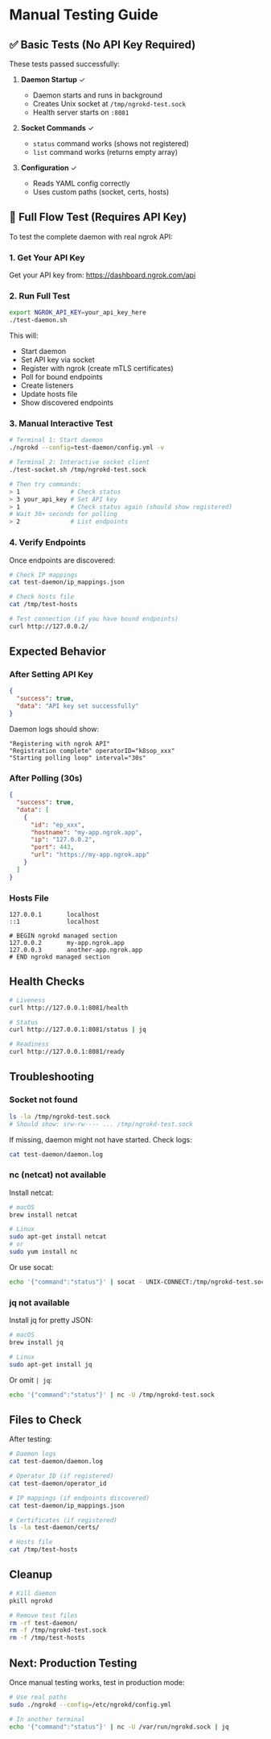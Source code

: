 # Manual Testing Guide

## ✅ Basic Tests (No API Key Required)

These tests passed successfully:

1. **Daemon Startup** ✓
   - Daemon starts and runs in background
   - Creates Unix socket at `/tmp/ngrokd-test.sock`
   - Health server starts on `:8081`

2. **Socket Commands** ✓
   - `status` command works (shows not registered)
   - `list` command works (returns empty array)

3. **Configuration** ✓
   - Reads YAML config correctly
   - Uses custom paths (socket, certs, hosts)

## 🔐 Full Flow Test (Requires API Key)

To test the complete daemon with real ngrok API:

### 1. Get Your API Key

Get your API key from: https://dashboard.ngrok.com/api

### 2. Run Full Test

```bash
export NGROK_API_KEY=your_api_key_here
./test-daemon.sh
```

This will:
- Start daemon
- Set API key via socket
- Register with ngrok (create mTLS certificates)
- Poll for bound endpoints
- Create listeners
- Update hosts file
- Show discovered endpoints

### 3. Manual Interactive Test

```bash
# Terminal 1: Start daemon
./ngrokd --config=test-daemon/config.yml -v

# Terminal 2: Interactive socket client
./test-socket.sh /tmp/ngrokd-test.sock

# Then try commands:
> 1              # Check status
> 3 your_api_key # Set API key
> 1              # Check status again (should show registered)
# Wait 30+ seconds for polling
> 2              # List endpoints
```

### 4. Verify Endpoints

Once endpoints are discovered:

```bash
# Check IP mappings
cat test-daemon/ip_mappings.json

# Check hosts file
cat /tmp/test-hosts

# Test connection (if you have bound endpoints)
curl http://127.0.0.2/
```

## Expected Behavior

### After Setting API Key

```json
{
  "success": true,
  "data": "API key set successfully"
}
```

Daemon logs should show:
```
"Registering with ngrok API"
"Registration complete" operatorID="k8sop_xxx"
"Starting polling loop" interval="30s"
```

### After Polling (30s)

```json
{
  "success": true,
  "data": [
    {
      "id": "ep_xxx",
      "hostname": "my-app.ngrok.app",
      "ip": "127.0.0.2",
      "port": 443,
      "url": "https://my-app.ngrok.app"
    }
  ]
}
```

### Hosts File

```
127.0.0.1       localhost
::1             localhost

# BEGIN ngrokd managed section
127.0.0.2       my-app.ngrok.app
127.0.0.3       another-app.ngrok.app
# END ngrokd managed section
```

## Health Checks

```bash
# Liveness
curl http://127.0.0.1:8081/health

# Status
curl http://127.0.0.1:8081/status | jq

# Readiness
curl http://127.0.0.1:8081/ready
```

## Troubleshooting

### Socket not found

```bash
ls -la /tmp/ngrokd-test.sock
# Should show: srw-rw---- ... /tmp/ngrokd-test.sock
```

If missing, daemon might not have started. Check logs:
```bash
cat test-daemon/daemon.log
```

### nc (netcat) not available

Install netcat:
```bash
# macOS
brew install netcat

# Linux
sudo apt-get install netcat
# or
sudo yum install nc
```

Or use socat:
```bash
echo '{"command":"status"}' | socat - UNIX-CONNECT:/tmp/ngrokd-test.sock
```

### jq not available

Install jq for pretty JSON:
```bash
# macOS
brew install jq

# Linux
sudo apt-get install jq
```

Or omit `| jq`:
```bash
echo '{"command":"status"}' | nc -U /tmp/ngrokd-test.sock
```

## Files to Check

After testing:

```bash
# Daemon logs
cat test-daemon/daemon.log

# Operator ID (if registered)
cat test-daemon/operator_id

# IP mappings (if endpoints discovered)
cat test-daemon/ip_mappings.json

# Certificates (if registered)
ls -la test-daemon/certs/

# Hosts file
cat /tmp/test-hosts
```

## Cleanup

```bash
# Kill daemon
pkill ngrokd

# Remove test files
rm -rf test-daemon/
rm -f /tmp/ngrokd-test.sock
rm -f /tmp/test-hosts
```

## Next: Production Testing

Once manual testing works, test in production mode:

```bash
# Use real paths
sudo ./ngrokd --config=/etc/ngrokd/config.yml

# In another terminal
echo '{"command":"status"}' | nc -U /var/run/ngrokd.sock | jq
```
